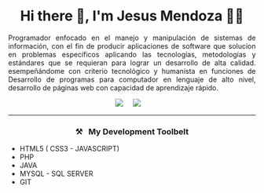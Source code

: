 <h1 align='center'>Hi there  👋, I'm Jesus Mendoza 🧑‍💻</h1>

<p align='justify'>
Programador enfocado en el manejo y manipulación de sistemas de información, con el fin de producir aplicaciones de software que solucion
en problemas específicos aplicando las tecnologías, metodologías y estándares que se requieran para lograr un desarrollo de alta calidad. 
esempeñándome con criterio tecnológico y humanista en funciones de Desarrollo de programas para computador en lenguaje de alto nivel,
desarrollo de páginas web con capacidad de aprendizaje rápido.
</p>


<p align='center'>
  <a href="https://www.linkedin.com/in/jesus-david-mendoza-vergara-972172193/" target="_blank"><img src="https://img.shields.io/badge/linkedin-%230077B5.svg?&style=for-the-badge&logo=linkedin&logoColor=white" /></a>&nbsp;&nbsp;&nbsp;&nbsp;
  <a href="https://www.youtube.com/@jesusdavidmv02" target="_blank"><img src="https://img.shields.io/badge/youtube-%23D14836.svg?&style=for-the-badge&logo=youtube&logoColor=white" /></a>&nbsp;&nbsp;&nbsp;&nbsp;
</p>
<hr>

<h3  align='center'>⚒&nbsp;&nbsp;&nbsp;My Development Toolbelt</h3>

- HTML5 ( CSS3 - JAVASCRIPT)
- PHP
- JAVA
- MYSQL - SQL SERVER
- GIT

